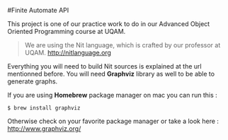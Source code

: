 #Finite Automate API

This project is one of our practice work to do in our Advanced Object Oriented Programming course at UQAM.
>We are using the Nit language, which is crafted by our professor at UQAM.
http://nitlanguage.org


Everything you will need to build Nit sources is explained at the url mentionned before.
You will need **Graphviz** library as well to be able to generate graphs.

If you are using **Homebrew** package manager on mac you can run this :

```
$ brew install graphviz
```

Otherwise check on your favorite package manager or take a look here : http://www.graphviz.org/